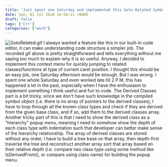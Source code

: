 ```yaml
---
title: 'Just spent one Saturday and implemented this Goto Related Symbols thing'
date: Sun, 01 Jul 2018 14:58:11 +0000
draft: false
tags: ['C++']
categories: ["work"]
---
```


![GotoRelated.gif](https://kencodelife.files.wordpress.com/2018/07/gotorelated.gif) I always wanted a feature like this in our built-in code editor, it can make understanding code structure a simpler job. The recorded gif above is pretty straightforward and tells everything without me saying too much to explain why it is so useful. Anyway, I decided to implement this context menu for quickly jumping to related classes/functions at type of current caret position. I thought this should be an easy job, one Saturday afternoon would be enough. But I was wrong. I spent one whole Saturday and even worked late till 2 P.M, this has happened a lot in the past, especially when I have the enthusiasm to implement something I think useful and fun to code. The Derived Classes part is a bit tricky, since we don't have such knowledge in the compiled symbol object (i.e. there is no array of pointers to the derived classes), I have to loop through all the known class types and check if they are derived from the given base class, and if so, add them to the derived classes array. Another tricky part of this is that I need to show the derived class as a "hierarchy" popup menu, meaning I need to somehow show the depth of each class type with indentation such that developer can better make sense of the hierarchy relationship. The array of derived classes are stored without any order, I have to build a tree base on that array, then depth-first traverse the tree and reconstruct another array sort that array based on their relative depth (i.e. compare two class type using some method like IsDerivedFrom(), or compare using class name) for building the popup menu.